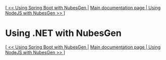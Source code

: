 [[ << Using Spring Boot with NubesGen ](spring-boot.md) | [ Main documentation page ](../README.md) |[ Using NodeJS with NubesGen >> ](nodejs.md)]

# Using .NET with NubesGen

[[ << Using Spring Boot with NubesGen ](spring-boot.md) | [ Main documentation page ](../README.md) |[ Using NodeJS with NubesGen >> ](nodejs.md)]

